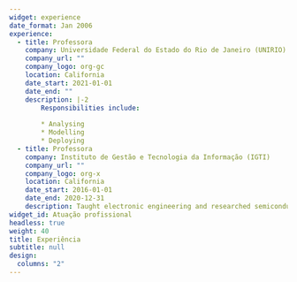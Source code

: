 ```yaml
---
widget: experience
date_format: Jan 2006
experience:
  - title: Professora
    company: Universidade Federal do Estado do Rio de Janeiro (UNIRIO)
    company_url: ""
    company_logo: org-gc
    location: California
    date_start: 2021-01-01
    date_end: ""
    description: |-2
        Responsibilities include:
        
        * Analysing
        * Modelling
        * Deploying
  - title: Professora
    company: Instituto de Gestão e Tecnologia da Informação (IGTI)
    company_url: ""
    company_logo: org-x
    location: California
    date_start: 2016-01-01
    date_end: 2020-12-31
    description: Taught electronic engineering and researched semiconductor physics.
widget_id: Atuação profissional
headless: true
weight: 40
title: Experiência
subtitle: null
design:
  columns: "2"
---
```

